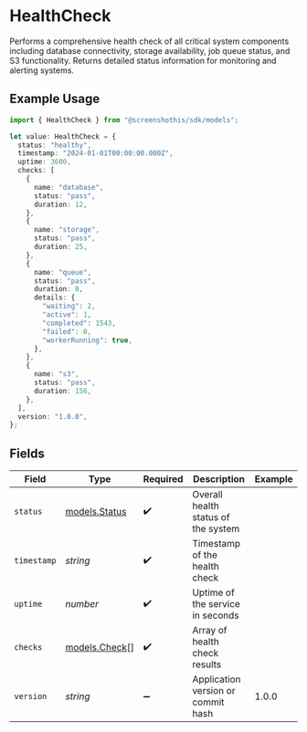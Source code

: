 # HealthCheck

Performs a comprehensive health check of all critical system components including database connectivity, storage availability, job queue status, and S3 functionality. Returns detailed status information for monitoring and alerting systems.

## Example Usage

```typescript
import { HealthCheck } from "@screenshothis/sdk/models";

let value: HealthCheck = {
  status: "healthy",
  timestamp: "2024-01-01T00:00:00.000Z",
  uptime: 3600,
  checks: [
    {
      name: "database",
      status: "pass",
      duration: 12,
    },
    {
      name: "storage",
      status: "pass",
      duration: 25,
    },
    {
      name: "queue",
      status: "pass",
      duration: 8,
      details: {
        "waiting": 2,
        "active": 1,
        "completed": 1543,
        "failed": 0,
        "workerRunning": true,
      },
    },
    {
      name: "s3",
      status: "pass",
      duration: 156,
    },
  ],
  version: "1.0.0",
};
```

## Fields

| Field                                | Type                                 | Required                             | Description                          | Example                              |
| ------------------------------------ | ------------------------------------ | ------------------------------------ | ------------------------------------ | ------------------------------------ |
| `status`                             | [models.Status](../models/status.md) | :heavy_check_mark:                   | Overall health status of the system  |                                      |
| `timestamp`                          | *string*                             | :heavy_check_mark:                   | Timestamp of the health check        |                                      |
| `uptime`                             | *number*                             | :heavy_check_mark:                   | Uptime of the service in seconds     |                                      |
| `checks`                             | [models.Check](../models/check.md)[] | :heavy_check_mark:                   | Array of health check results        |                                      |
| `version`                            | *string*                             | :heavy_minus_sign:                   | Application version or commit hash   | 1.0.0                                |